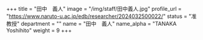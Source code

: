 +++
title = "田中　義人"
image = "/img/staff/田中義人.jpg"
profile_url = "https://www.naruto-u.ac.jp/edb/researcher/2024032500022/"
status = "准教授"
department = ""
name = "田中　義人"
name_alpha = "TANAKA Yoshihito"
weight = 9
+++